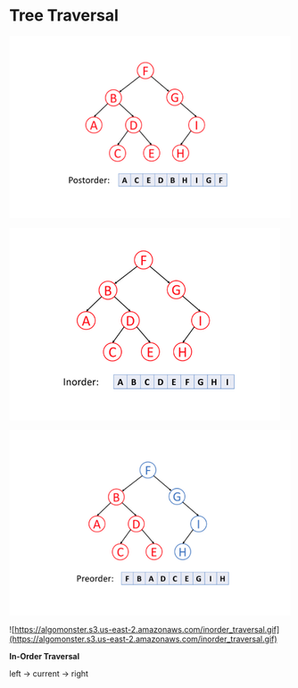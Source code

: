 # Tree Traversal

![Untitled](Tree%20Traversal%2037ae13e71dc24583be574b8038f9aa4d/Untitled.png)

![Untitled](Tree%20Traversal%2037ae13e71dc24583be574b8038f9aa4d/Untitled%201.png)

![Untitled](Tree%20Traversal%2037ae13e71dc24583be574b8038f9aa4d/Untitled%202.png)

![https://algomonster.s3.us-east-2.amazonaws.com/inorder_traversal.gif](https://algomonster.s3.us-east-2.amazonaws.com/inorder_traversal.gif)

**In-Order Traversal**

left → current → right